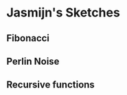 # Jasmijn's Sketches

## Fibonacci
<!--![](Jasmijn/imagefile.png)-->

## Perlin Noise

## Recursive functions
            
